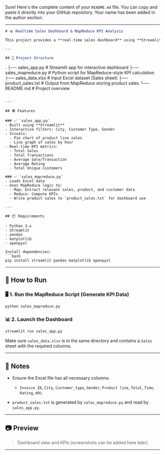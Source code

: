 Sure! Here's the complete content of your `README.md` file. You can copy and paste it directly into your GitHub repository. Your name has been added in the author section.

---

```markdown
# 📊 Realtime Sales Dashboard & MapReduce KPI Analysis

This project provides a **real-time sales dashboard** using **Streamlit**, along with a **MapReduce-based KPI processor** for summarizing key metrics from sales data.

---

## 📁 Project Structure

```

.
├── sales\_app.py         # Streamlit app for interactive dashboard
├── sales\_mapreduce.py   # Python script for MapReduce-style KPI calculation
├── sales\_data.xlsx      # Input Excel dataset (Sales sheet)
├── product\_sales.txt    # Output from MapReduce storing product sales
└── README.md            # Project overview

````

---

## 🛠️ Features

### ✅ `sales_app.py`
- Built using **Streamlit**
- Interactive filters: City, Customer Type, Gender
- Visuals:
  - Pie chart of product line sales
  - Line graph of sales by hour
- Real-time KPI metrics:
  - Total Sales
  - Total Transactions
  - Average Sale/Transaction
  - Average Rating
  - Total Unique Customers

### ✅ `sales_mapreduce.py`
- Loads Excel data
- Uses MapReduce logic to:
  - Map: Extract relevant sales, product, and customer data
  - Reduce: Compute KPIs
  - Write product sales to `product_sales.txt` for dashboard use

---

## 📦 Requirements

- Python 3.x
- Streamlit
- pandas
- matplotlib
- openpyxl

Install dependencies:
```bash
pip install streamlit pandas matplotlib openpyxl
````

---

## 🚀 How to Run

### 🖥️ 1. Run the MapReduce Script (Generate KPI Data)

```bash
python sales_mapreduce.py
```

### 📊 2. Launch the Dashboard

```bash
streamlit run sales_app.py
```

Make sure `sales_data.xlsx` is in the same directory and contains a `Sales` sheet with the required columns.

---

## 📌 Notes

* Ensure the Excel file has all necessary columns:

  * `Invoice ID`, `City`, `Customer_type`, `Gender`, `Product line`, `Total`, `Time`, `Rating`, etc.
* `product_sales.txt` is generated by `sales_mapreduce.py` and read by `sales_app.py`.

---

## 📷 Preview

> Dashboard view and KPIs (screenshots can be added here later)

---


